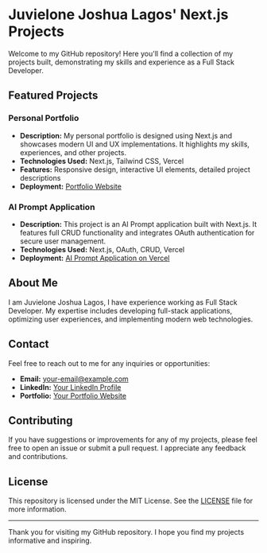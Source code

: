 # Juvielone Joshua Lagos' Next.js Projects

Welcome to my GitHub repository! Here you'll find a collection of my projects built, demonstrating my skills and experience as a Full Stack Developer.

## Featured Projects

### Personal Portfolio
- **Description:** My personal portfolio is designed using Next.js and showcases modern UI and UX implementations. It highlights my skills, experiences, and other projects.
- **Technologies Used:** Next.js, Tailwind CSS, Vercel
- **Features:** Responsive design, interactive UI elements, detailed project descriptions
- **Deployment:** [Portfolio Website](https://juvielone.vercel.app/)

### AI Prompt Application
- **Description:** This project is an AI Prompt application built with Next.js. It features full CRUD functionality and integrates OAuth authentication for secure user management.
- **Technologies Used:** Next.js, OAuth, CRUD, Vercel
- **Deployment:** [AI Prompt Application on Vercel](https://nextjs-prompts-kappa.vercel.app/)



## About Me

I am Juvielone Joshua Lagos, I have experience working as Full Stack Developer. My expertise includes developing full-stack applications, optimizing user experiences, and implementing modern web technologies.

## Contact

Feel free to reach out to me for any inquiries or opportunities:

- **Email:** [your-email@example.com](mailto:juvielonejoshua27@gmail.com)
- **LinkedIn:** [Your LinkedIn Profile](https://www.linkedin.com/in/joshualagos/)
- **Portfolio:** [Your Portfolio Website](https://juvielone.vercel.app/)

## Contributing

If you have suggestions or improvements for any of my projects, please feel free to open an issue or submit a pull request. I appreciate any feedback and contributions.

## License

This repository is licensed under the MIT License. See the [LICENSE](LICENSE) file for more information.

---

Thank you for visiting my GitHub repository. I hope you find my projects informative and inspiring.
